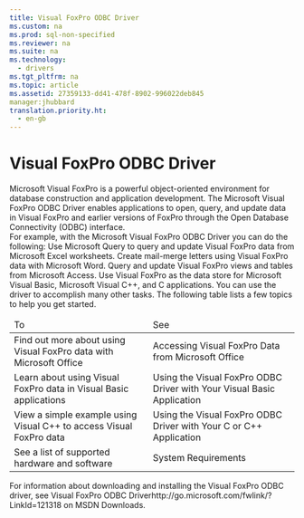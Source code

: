 ```yaml
---
title: Visual FoxPro ODBC Driver
ms.custom: na
ms.prod: sql-non-specified
ms.reviewer: na
ms.suite: na
ms.technology: 
  - drivers
ms.tgt_pltfrm: na
ms.topic: article
ms.assetid: 27359133-dd41-478f-8902-996022deb845
manager:jhubbard
translation.priority.ht: 
  - en-gb
---
```

# Visual FoxPro ODBC Driver
<?xml version="1.0" encoding="utf-8"?>
<developerConceptualDocument xmlns="http://ddue.schemas.microsoft.com/authoring/2003/5" xmlns:xlink="http://www.w3.org/1999/xlink" xmlns:xsi="http://www.w3.org/2001/XMLSchema-instance" xsi:schemaLocation="http://ddue.schemas.microsoft.com/authoring/2003/5 http://dduestorage.blob.core.windows.net/ddueschema/developer.xsd">
  <introduction>
    <para>Microsoft Visual FoxPro is a powerful object-oriented environment for database construction and application development. The Microsoft Visual FoxPro ODBC Driver enables applications to open, query, and update data in Visual FoxPro and earlier versions of FoxPro through the Open Database Connectivity (ODBC) interface.</para>
  </introduction>
  <section>
    <content>
      <para>For example, with the Microsoft Visual FoxPro ODBC Driver you can do the following:  </para>
      <list class="bullet">
        <listItem>
          <para>Use Microsoft Query to query and update Visual FoxPro data from Microsoft Excel worksheets.</para>
        </listItem>
        <listItem>
          <para>Create mail-merge letters using Visual FoxPro data with Microsoft Word.</para>
        </listItem>
        <listItem>
          <para>Query and update Visual FoxPro views and tables from Microsoft Access.</para>
        </listItem>
        <listItem>
          <para>Use Visual FoxPro as the data store for Microsoft Visual Basic, Microsoft Visual C++, and C applications.</para>
        </listItem>
      </list>
      <para>You can use the driver to accomplish many other tasks. The following table lists a few topics to help you get started.</para>
      <table xmlns:caps="http://schemas.microsoft.com/build/caps/2013/11">
        <thead>
          <tr>
            <TD>
              <para>To</para>
            </TD>
            <TD>
              <para>See</para>
            </TD>
          </tr>
        </thead>
        <tbody>
          <tr>
            <TD>
              <para>Find out more about using Visual FoxPro data with Microsoft Office</para>
            </TD>
            <TD>
              <para>
                <legacyLink xlink:href="116efee6-2cd1-4d54-a6e4-1ee7b2fe82e2">Accessing Visual FoxPro Data from Microsoft Office</legacyLink>             </para>
            </TD>
          </tr>
          <tr>
            <TD>
              <para>Learn about using Visual FoxPro data in Visual Basic applications</para>
            </TD>
            <TD>
              <para>
                <legacyLink xlink:href="5223ca23-5df6-4ebc-aa3b-70682ff27a8c">Using the Visual FoxPro ODBC Driver with Your Visual Basic Application</legacyLink>             </para>
            </TD>
          </tr>
          <tr>
            <TD>
              <para>View a simple example using Visual C++ to access Visual FoxPro data</para>
            </TD>
            <TD>
              <para>
                <legacyLink xlink:href="beb11a68-849e-4fe0-b217-d3722b1b1389">Using the Visual FoxPro ODBC Driver with Your C or C++ Application</legacyLink>             </para>
            </TD>
          </tr>
          <tr>
            <TD>
              <para>See a list of supported hardware and software</para>
            </TD>
            <TD>
              <para>
                <legacyLink xlink:href="fb4d5157-9a3e-43bf-97b5-7a614558652c">System Requirements</legacyLink>             </para>
            </TD>
          </tr>
        </tbody>
      </table>
      <para>For information about downloading and installing the Visual FoxPro ODBC driver, see <externalLink><linkText>Visual FoxPro ODBC Driver</linkText><linkUri>http://go.microsoft.com/fwlink/?LinkId=121318</linkUri></externalLink> on MSDN Downloads.</para>
    </content>
  </section>
  <relatedTopics />
</developerConceptualDocument>
